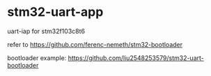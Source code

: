 # stm32-uart-app
uart-iap for stm32f103c8t6

refer to https://github.com/ferenc-nemeth/stm32-bootloader

bootloader example: https://github.com/liu2548253579/stm32-uart-bootloader
